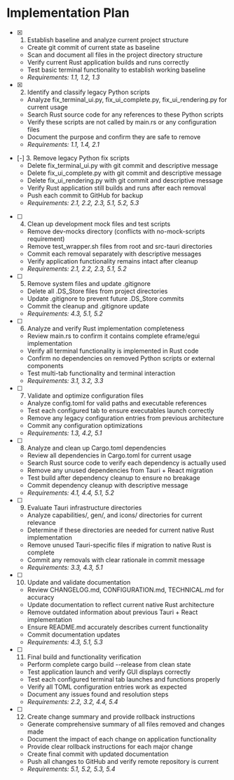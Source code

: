 # Implementation Plan

- [x] 1. Establish baseline and analyze current project structure
  - Create git commit of current state as baseline
  - Scan and document all files in the project directory structure
  - Verify current Rust application builds and runs correctly
  - Test basic terminal functionality to establish working baseline
  - _Requirements: 1.1, 1.2, 1.3_

- [x] 2. Identify and classify legacy Python scripts
  - Analyze fix_terminal_ui.py, fix_ui_complete.py, fix_ui_rendering.py for current usage
  - Search Rust source code for any references to these Python scripts
  - Verify these scripts are not called by main.rs or any configuration files
  - Document the purpose and confirm they are safe to remove
  - _Requirements: 1.1, 1.4, 2.1_

- [-] 3. Remove legacy Python fix scripts
  - Delete fix_terminal_ui.py with git commit and descriptive message
  - Delete fix_ui_complete.py with git commit and descriptive message  
  - Delete fix_ui_rendering.py with git commit and descriptive message
  - Verify Rust application still builds and runs after each removal
  - Push each commit to GitHub for backup
  - _Requirements: 2.1, 2.2, 2.3, 5.1, 5.2, 5.3_

- [ ] 4. Clean up development mock files and test scripts
  - Remove dev-mocks directory (conflicts with no-mock-scripts requirement)
  - Remove test_wrapper.sh files from root and src-tauri directories
  - Commit each removal separately with descriptive messages
  - Verify application functionality remains intact after cleanup
  - _Requirements: 2.1, 2.2, 2.3, 5.1, 5.2_

- [ ] 5. Remove system files and update .gitignore
  - Delete all .DS_Store files from project directories
  - Update .gitignore to prevent future .DS_Store commits
  - Commit the cleanup and .gitignore update
  - _Requirements: 4.3, 5.1, 5.2_

- [ ] 6. Analyze and verify Rust implementation completeness
  - Review main.rs to confirm it contains complete eframe/egui implementation
  - Verify all terminal functionality is implemented in Rust code
  - Confirm no dependencies on removed Python scripts or external components
  - Test multi-tab functionality and terminal interaction
  - _Requirements: 3.1, 3.2, 3.3_

- [ ] 7. Validate and optimize configuration files
  - Analyze config.toml for valid paths and executable references
  - Test each configured tab to ensure executables launch correctly
  - Remove any legacy configuration entries from previous architecture
  - Commit any configuration optimizations
  - _Requirements: 1.3, 4.2, 5.1_

- [ ] 8. Analyze and clean up Cargo.toml dependencies
  - Review all dependencies in Cargo.toml for current usage
  - Search Rust source code to verify each dependency is actually used
  - Remove any unused dependencies from Tauri + React migration
  - Test build after dependency cleanup to ensure no breakage
  - Commit dependency cleanup with descriptive message
  - _Requirements: 4.1, 4.4, 5.1, 5.2_

- [ ] 9. Evaluate Tauri infrastructure directories
  - Analyze capabilities/, gen/, and icons/ directories for current relevance
  - Determine if these directories are needed for current native Rust implementation
  - Remove unused Tauri-specific files if migration to native Rust is complete
  - Commit any removals with clear rationale in commit message
  - _Requirements: 3.3, 4.3, 5.1_

- [ ] 10. Update and validate documentation
  - Review CHANGELOG.md, CONFIGURATION.md, TECHNICAL.md for accuracy
  - Update documentation to reflect current native Rust architecture
  - Remove outdated information about previous Tauri + React implementation
  - Ensure README.md accurately describes current functionality
  - Commit documentation updates
  - _Requirements: 4.3, 5.1, 5.3_

- [ ] 11. Final build and functionality verification
  - Perform complete cargo build --release from clean state
  - Test application launch and verify GUI displays correctly
  - Test each configured terminal tab launches and functions properly
  - Verify all TOML configuration entries work as expected
  - Document any issues found and resolution steps
  - _Requirements: 2.2, 3.2, 4.4, 5.4_

- [ ] 12. Create change summary and provide rollback instructions
  - Generate comprehensive summary of all files removed and changes made
  - Document the impact of each change on application functionality
  - Provide clear rollback instructions for each major change
  - Create final commit with updated documentation
  - Push all changes to GitHub and verify remote repository is current
  - _Requirements: 5.1, 5.2, 5.3, 5.4_